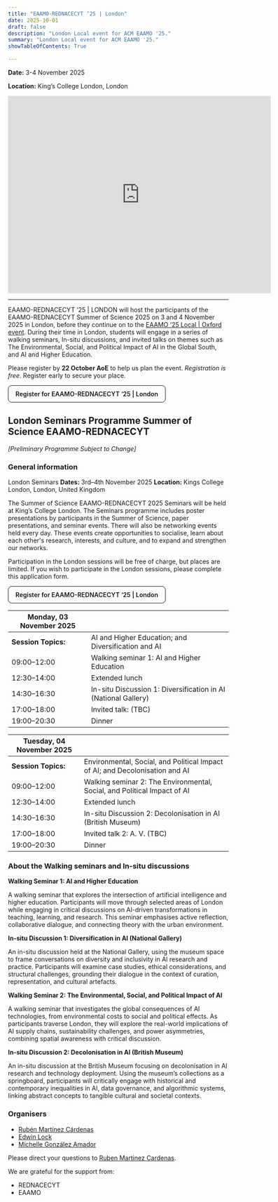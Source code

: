 ```yaml
---
title: "EAAMO-REDNACECYT ‘25 | London"
date: 2025-10-01
draft: false
description: "London Local event for ACM EAAMO '25."
summary: "London Local event for ACM EAAMO '25."
showTableOfContents: True

---
```


**Date:** 3-4 November 2025

**Location:** King’s College London, London
<iframe src="https://www.google.com/maps/embed?pb=!1m18!1m12!1m3!1d2483.0942799276595!2d-0.12086791167710566!3d51.51148629913944!2m3!1f0!2f0!3f0!3m2!1i1024!2i768!4f13.1!3m3!1m2!1s0x487604b5a3b455dd%3A0xb0643efb7ed0928d!2sKing&#39;s%20College%20London!5e0!3m2!1sen!2srs!4v1759330751119!5m2!1sen!2srs" width="600" height="450" style="border:0;" allowfullscreen="" loading="lazy" referrerpolicy="no-referrer-when-downgrade"></iframe>

---
EAAMO-REDNACECYT ‘25 | LONDON will host the participants of the EAAMO-REDNACECYT Summer of Science 2025 on 3 and 4 November 2025 in London, before they continue on to the [EAAMO ‘25 Local | Oxford event](https://conference.eaamo.org/oxford_event/). During their time in London, students will engage in a series of walking seminars, In-situ discussions, and invited talks on themes such as The Environmental, Social, and Political Impact of AI in the Global South, and AI and Higher Education.

Please register by **22 October AoE** to help us plan the event. *Registration is free*. Register early to secure your place.

<a href="https://docs.google.com/forms/d/e/1FAIpQLSfkbyWt5_Vys-m9nJF357czR4JHlsBKaITSBiWlSA4uSQnisA/viewform" target="_blank" rel="noopener" style="display:inline-block;padding:10px 16px;border-radius:8px;border:1px solid #111;text-decoration:none;font-weight:600;">Register for EAAMO-REDNACECYT ‘25 | London</a>

## London Seminars Programme Summer of Science EAAMO-REDNACECYT

*[Preliminary Programme Subject to Change]*

### General information 

London Seminars
**Dates:** 3rd–4th November 2025
**Location:** Kings College London, London, United Kingdom

The Summer of Science EAAMO-REDNACECYT 2025 Seminars will be held at King’s College London. The Seminars programme includes poster presentations by participants in the Summer of Science, paper presentations, and seminar events. There will also be networking events held every day. These events create opportunities to socialise, learn about each other's research, interests, and culture, and to expand and strengthen our networks.

Participation in the London sessions will be free of charge, but places are limited. If you wish to participate in the London sessions, please complete this application form.

<a href="https://docs.google.com/forms/d/e/1FAIpQLSfkbyWt5_Vys-m9nJF357czR4JHlsBKaITSBiWlSA4uSQnisA/viewform" target="_blank" rel="noopener" style="display:inline-block;padding:10px 16px;border-radius:8px;border:1px solid #111;text-decoration:none;font-weight:600;">Register for EAAMO-REDNACECYT ‘25 | London</a>

| **Monday, 03 November 2025** |  |
|--------------------------|--|
| **Session Topics:** | AI and Higher Education; and Diversification and AI |
| 09:00–12:00 | Walking seminar 1: AI and Higher Education |
| 12:30–14:00 | Extended lunch |
| 14:30–16:30 | In-situ Discussion 1: Diversification in AI (National Gallery) |
| 17:00–18:00 | Invited talk: (TBC) |
| 19:00–20:30 | Dinner |

| **Tuesday, 04 November 2025** |  |
|---------------------------|--|
| **Session Topics:** | Environmental, Social, and Political Impact of AI; and Decolonisation and AI |
| 09:00–12:00 | Walking seminar 2: The Environmental, Social, and Political Impact of AI |
| 12:30–14:00 | Extended lunch |
| 14:30–16:30 | In-situ Discussion 2: Decolonisation in AI (British Museum) |
| 17:00–18:00 | Invited talk 2: A. V. (TBC) |
| 19:00–20:30 | Dinner |

### About the Walking seminars and In-situ discussions

**Walking Seminar 1: AI and Higher Education**

A walking seminar that explores the intersection of artificial intelligence and higher education. Participants will move through selected areas of London while engaging in critical discussions on AI-driven transformations in teaching, learning, and research. This seminar emphasises active reflection, collaborative dialogue, and connecting theory with the urban environment.

**In-situ Discussion 1: Diversification in AI (National Gallery)**

An in-situ discussion held at the National Gallery, using the museum space to frame conversations on diversity and inclusivity in AI research and practice. Participants will examine case studies, ethical considerations, and structural challenges, grounding their dialogue in the context of curation, representation, and cultural artefacts.

**Walking Seminar 2: The Environmental, Social, and Political Impact of AI**

A walking seminar that investigates the global consequences of AI technologies, from environmental costs to social and political effects. As participants traverse London, they will explore the real-world implications of AI supply chains, sustainability challenges, and power asymmetries, combining spatial awareness with critical discussion.

**In-situ Discussion 2: Decolonisation in AI (British Museum)**

An in-situ discussion at the British Museum focusing on decolonisation in AI research and technology deployment. Using the museum’s collections as a springboard, participants will critically engage with historical and contemporary inequalities in AI, data governance, and algorithmic systems, linking abstract concepts to tangible cultural and societal contexts.

### Organisers
- [Rubén Martínez Cárdenas](https://rubenmtzc.netlify.app/)
- [Edwin Lock](https://www.edwinlock.com/)
- [Michelle González Amador](https://www.m-gonzalezamador.com/)

Please direct your questions to [Ruben Martinez Cardenas](ruben.martinezcardenas@york.ac.uk).

We are grateful for the support from:
- REDNACECYT
- EAAMO